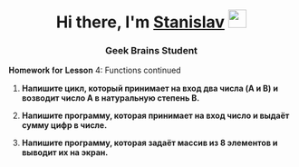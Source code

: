 <h1 align="center">Hi there, I'm <a href="https://github.com/StasyanSV/" target="_blank">Stanislav</a> 
<img src="https://github.com/blackcater/blackcater/raw/main/images/Hi.gif" height="32"/></h1>
<h3 align="center">Geek Brains Student</h3>

𝐇𝐨𝐦𝐞𝐰𝐨𝐫𝐤 𝐟𝐨𝐫 𝐋𝐞𝐬𝐬𝐨𝐧 4: Functions continued


1. **Напишите цикл, который принимает на вход два числа (A и B) и возводит число A в натуральную степень B.**

2. **Напишите программу, которая принимает на вход число и выдаёт сумму цифр в числе.**

3. **Напишите программу, которая задаёт массив из 8 элементов и выводит их на экран.**